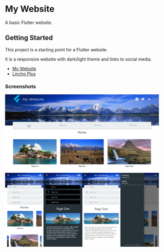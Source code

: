# My Website

A basic Flutter website.

## Getting Started

This project is a starting point for a Flutter website.

It is a responsive website with dark/light theme and links to social media.

- [My Website](https://linchoplus.github.io/mywebsite)
- [Lincho Plus](https://linchoplus.com)

### Screenshots
![Screenshot](my_website1.png)
![Screenshot](my_website2.png)

